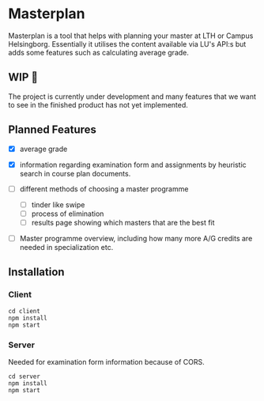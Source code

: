 # Masterplan

Masterplan is a tool that helps with planning your master at LTH or Campus Helsingborg. Essentially it utilises the content available via LU's API:s but adds some features such as calculating average grade. 


## WIP :construction:
The project is currently under development and many features that we want to see in the finished product has not yet implemented.


## Planned Features
- [x] average grade
- [x] information regarding examination form and assignments by heuristic search in course plan documents.
- [ ] different methods of choosing a master programme
  - [ ] tinder like swipe
  - [ ] process of elimination
  - [ ] results page showing which masters that are the best fit
- [ ] Master programme overview, including how many more A/G credits are needed in specialization etc.
  
  
## Installation
### Client
```
cd client
npm install
npm start
```

### Server
Needed for examination form information because of CORS.
```
cd server
npm install
npm start
```
